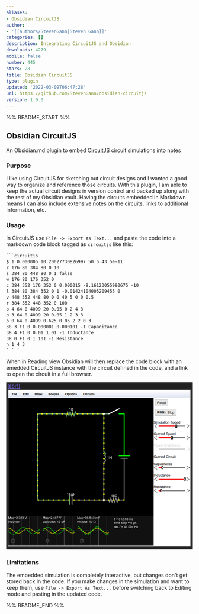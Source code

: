 ```yaml
---
aliases:
- Obsidian CircuitJS
author:
- '[[authors/StevenGann|Steven Gann]]'
categories: []
description: Integrating CircuitJS and Obsidian
downloads: 4279
mobile: false
number: 445
stars: 28
title: Obsidian CircuitJS
type: plugin
updated: '2022-03-09T06:47:28'
url: https://github.com/StevenGann/obsidian-circuitjs
version: 1.0.0
---
```


%% README_START %%

## Obsidian CircuitJS

An Obsidian.md plugin to embed [CircuitJS](https://falstad.com/circuit/circuitjs.html) circuit simulations into notes

### Purpose

I like using CircuitJS for sketching out circuit designs and I wanted a good way to organize and reference those circuits. With this plugin, I am able to keep the actual circuit designs in version control and backed up along with the rest of my Obsidian vault. Having the circuits embedded in Markdown means I can also include extensive notes on the circuits, links to additional information, etc.

### Usage

In CircuitJS use `File -> Export As Text...` and paste the code into a markdown code block tagged as `circuitjs` like this:

```
```circuitjs
$ 1 0.000005 10.20027730826997 50 5 43 5e-11
r 176 80 384 80 0 10
s 384 80 448 80 0 1 false
w 176 80 176 352 0
c 384 352 176 352 0 0.000015 -9.16123055990675 -10
l 384 80 384 352 0 1 -0.01424104005209455 0
v 448 352 448 80 0 0 40 5 0 0 0.5
r 384 352 448 352 0 100
o 4 64 0 4099 20 0.05 0 2 4 3
o 3 64 0 4099 20 0.05 1 2 3 3
o 0 64 0 4099 0.625 0.05 2 2 0 3
38 3 F1 0 0.000001 0.000101 -1 Capacitance
38 4 F1 0 0.01 1.01 -1 Inductance
38 0 F1 0 1 101 -1 Resistance
h 1 4 3
` ` `
```

When in Reading view Obsidian will then replace the code block with an emedded CircuitJS instance with the circuit defined in the code, and a link to open the circuit in a full browser.

![CircuitJS View](https://raw.githubusercontent.com/StevenGann/obsidian-circuitjs/master/docs/screenshot.png)

### Limitations

The embedded simulation is completely interactive, but changes don't get stored back in the code. If you make changes in the simulation and want to keep them, use `File -> Export As Text...` before switching back to Editing mode and pasting in the updated code.


%% README_END %%